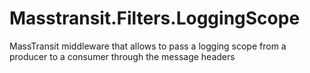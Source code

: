 # Masstransit.Filters.LoggingScope
MassTransit middleware that allows to pass a logging scope from a producer to a consumer through the message headers
